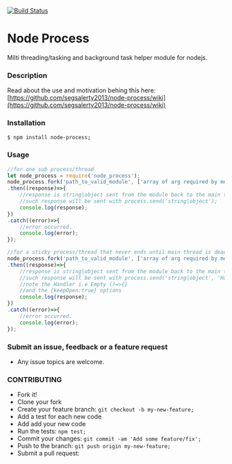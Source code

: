 [![Build Status](https://travis-ci.org/segsalerty2013/node-process.svg?branch=master)](https://travis-ci.org/segsalerty2013/node-process)

# Node Process
Milti threading/tasking and background task helper module for nodejs.

### Description
Read about the use and motivation behing this here: 
[https://github.com/segsalerty2013/node-process/wiki](https://github.com/segsalerty2013/node-process/wiki)

### Installation

```bash
$ npm install node-process;
```

### Usage

```javascript
//for one sub process/thread
let node_process = require('node_process');
node_process.fork('path_to_valid_module', ['array of arg required by module'], true)
.then((response)=>{
    //response is string|object sent from the module back to the main thread
    //such response will be sent with process.send('string|object');
    console.log(response);
})
.catch((error)=>{
    //error occurred.
    console.log(error);
});

//for a sticky process/thread that never ends until main thread is dead
node_process.fork('path_to_valid_module', ['array of arg required by module'], false)
.then((response)=>{
    //response is string|object sent from the module back to the main thread
    //such response will be sent with process.send('string|object', 'Handler' ()=>{}, {keepOpen:true});
    //note the Handler i.e Empty ()=>{}
    //and the {keepOpen:true} options
    console.log(response);
})
.catch((error)=>{
    //error occurred.
    console.log(error);
});
```
### Submit an issue, feedback or a feature request
- Any issue topics are welcome.

### CONTRIBUTING
 - Fork it!
 - Clone your fork
 - Create your feature branch: `git checkout -b my-new-feature;`
 - Add a test for each new code
 - Add add your new code
 - Run the tests: `npm test;`
 - Commit your changes: `git commit -am 'Add some feature/fix';`
 - Push to the branch: `git push origin my-new-feature;`
 - Submit a pull request: 
